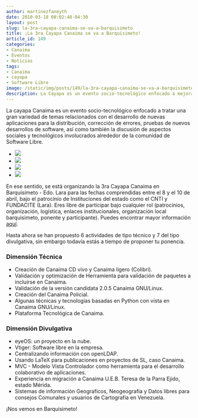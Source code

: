 ```yaml
---
author: martinezfaneyth
date: 2010-03-18 00:02:48-04:30
layout: post
slug: la-3ra-cayapa-canaima-se-va-a-barquisimeto
title: ¡La 3ra Cayapa Canaima se va a Barquisimeto!
article_id: 149
categories:
- Canaima
- Eventos
- Noticias
tags:
- Canaima
- cayapa
- Software Libre
image: /static/img/posts/149/la-3ra-cayapa-canaima-se-va-a-barquisimeto__1.jpg
description: La Cayapa es un evento socio-tecnológico enfocado a mejorar la distribución Canaima GNU/Linux.
---
```


La cayapa Canaima es un evento socio-tecnológico enfocado a tratar una gran variedad de temas relacionados con el desarrollo de nuevas aplicaciones para la distribución, corrección de errores, pruebas de nuevos desarrollos de software, así como también la discusión de aspectos sociales y tecnológicos involucrados alrededor de la comunidad de Software Libre.

<div class="picasa">
    <ul class="picasa-album">
        <li class="picasa-image">
            <a class="picasa-image-large" href="http://huntingbears.com.ve/static/img/posts/149/la-3ra-cayapa-canaima-se-va-a-barquisimeto__2.jpg">
                <img class="picasa-image-thumb" src="http://huntingbears.com.ve/static/img/posts/149/la-3ra-cayapa-canaima-se-va-a-barquisimeto__3.jpg" />
            </a>
        </li>
        <li class="picasa-image">
            <a class="picasa-image-large" href="http://huntingbears.com.ve/static/img/posts/149/la-3ra-cayapa-canaima-se-va-a-barquisimeto__4.jpg">
                <img class="picasa-image-thumb" src="http://huntingbears.com.ve/static/img/posts/149/la-3ra-cayapa-canaima-se-va-a-barquisimeto__5.jpg" />
            </a>
        </li>
        <li class="picasa-image">
            <a class="picasa-image-large" href="http://huntingbears.com.ve/static/img/posts/149/la-3ra-cayapa-canaima-se-va-a-barquisimeto__1.jpg">
                <img class="picasa-image-thumb" src="http://huntingbears.com.ve/static/img/posts/149/la-3ra-cayapa-canaima-se-va-a-barquisimeto__7.jpg" />
            </a>
        </li>
        <li class="picasa-image">
            <a class="picasa-image-large" href="http://huntingbears.com.ve/static/img/posts/149/la-3ra-cayapa-canaima-se-va-a-barquisimeto__8.jpg">
                <img class="picasa-image-thumb" src="http://huntingbears.com.ve/static/img/posts/149/la-3ra-cayapa-canaima-se-va-a-barquisimeto__9.jpg" />
            </a>
        </li>
    </ul>
</div>

En ese sentido, se está organizando la 3ra Cayapa Canaima en Barquisimeto - Edo. Lara para las fechas comprendidas entre el 8 y el 10 de abril, bajo el patrocinio de Instituciones del estado como el CNTI y FUNDACITE (Lara). Eres libre de participar bajo cualquier rol (patrocinios, organización, logística, enlaces institucionales, organización local barquisimeto, ponente y participante). Puedes encontrar mayor información [aquí](http://cayapa.canaima.softwarelibre.gob.ve).

Hasta ahora se han propuesto 6 actividades de tipo técnico y 7 del tipo divulgativa, sin embargo todavía estás a tiempo de proponer tu ponencia.

### Dimensión Técnica

* Creación de Canaima CD vivo y Canaima ligero (Colibrí).
* Validación y optimización de Herramienta para validación de paquetes a incluirse en Canaima.
* Validación de la versión candidata 2.0.5 Canaima GNU/Linux.
* Creación del Canaima Policial.
* Algunas técnicas y tecnologías basadas en Python con vista en Canaima GNU/Linux.
* Plataforma Tecnológica de Canaima.

### Dimensión Divulgativa

* eyeOS: un proyecto en la nube.
* Vtiger: Software libre en la empresa.
* Centralizando información con openLDAP.
* Usando LaTeX para publicaciones en proyectos de SL, caso Canaima.
* MVC - Modelo Vista Controlador como herramienta para el desarrollo colaborativo de aplicaciones.
* Experiencia en migración a Canaima U.E.B. Teresa de la Parra Ejido, estado Mérida.
* Sistemas de información Geograficos, Neogeografia y Datos libres para consejos Comunales y usuarios de Cartografía en Venezuela.

¡Nos vemos en Barquisimeto!
